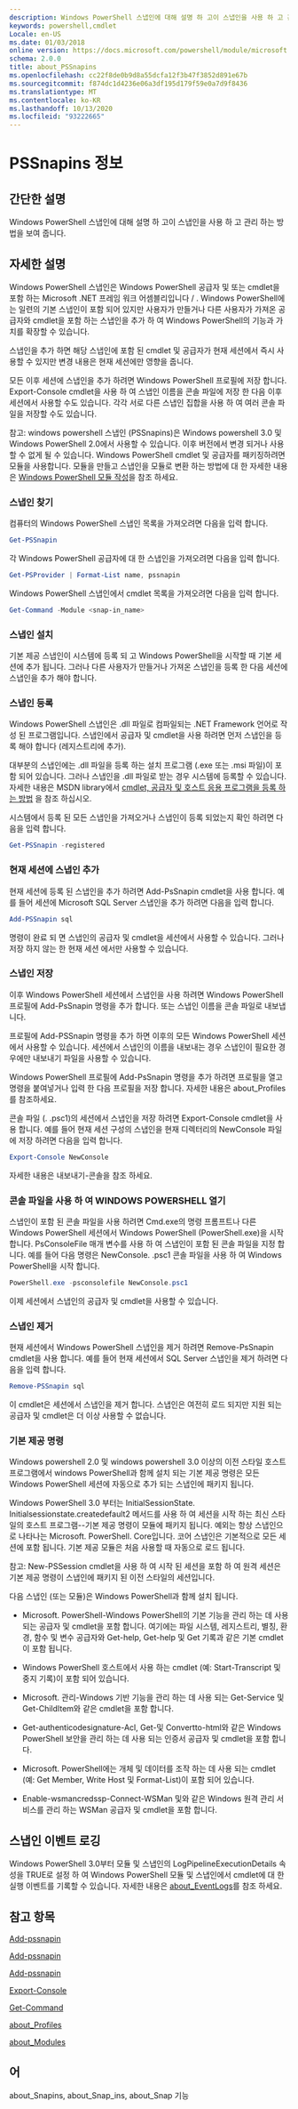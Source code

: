 ```yaml
---
description: Windows PowerShell 스냅인에 대해 설명 하 고이 스냅인을 사용 하 고 관리 하는 방법을 보여 줍니다.
keywords: powershell,cmdlet
Locale: en-US
ms.date: 01/03/2018
online version: https://docs.microsoft.com/powershell/module/microsoft.powershell.core/about/about_pssnapins?view=powershell-5.1&WT.mc_id=ps-gethelp
schema: 2.0.0
title: about_PSSnapins
ms.openlocfilehash: cc22f8de0b9d8a55dcfa12f3b47f3852d891e67b
ms.sourcegitcommit: f874dc1d4236e06a3df195d179f59e0a7d9f8436
ms.translationtype: MT
ms.contentlocale: ko-KR
ms.lasthandoff: 10/13/2020
ms.locfileid: "93222665"
---
```

# <a name="about-pssnapins"></a>PSSnapins 정보

## <a name="short-description"></a>간단한 설명

Windows PowerShell 스냅인에 대해 설명 하 고이 스냅인을 사용 하 고 관리 하는 방법을 보여 줍니다.

## <a name="long-description"></a>자세한 설명

Windows PowerShell 스냅인은 Windows PowerShell 공급자 및 또는 cmdlet을 포함 하는 Microsoft .NET 프레임 워크 어셈블리입니다 \/ . Windows PowerShell에는 일련의 기본 스냅인이 포함 되어 있지만 사용자가 만들거나 다른 사용자가 가져온 공급자와 cmdlet을 포함 하는 스냅인을 추가 하 여 Windows PowerShell의 기능과 가치를 확장할 수 있습니다.

스냅인을 추가 하면 해당 스냅인에 포함 된 cmdlet 및 공급자가 현재 세션에서 즉시 사용할 수 있지만 변경 내용은 현재 세션에만 영향을 줍니다.

모든 이후 세션에 스냅인을 추가 하려면 Windows PowerShell 프로필에 저장 합니다. Export-Console cmdlet을 사용 하 여 스냅인 이름을 콘솔 파일에 저장 한 다음 이후 세션에서 사용할 수도 있습니다. 각각 서로 다른 스냅인 집합을 사용 하 여 여러 콘솔 파일을 저장할 수도 있습니다.

참고: windows powershell 스냅인 (PSSnapins)은 Windows powershell 3.0 및 Windows PowerShell 2.0에서 사용할 수 있습니다. 이후 버전에서 변경 되거나 사용할 수 없게 될 수 있습니다. Windows PowerShell cmdlet 및 공급자를 패키징하려면 모듈을 사용합니다. 모듈을 만들고 스냅인을 모듈로 변환 하는 방법에 대 한 자세한 내용은 [Windows PowerShell 모듈 작성](/powershell/scripting/developer/module/writing-a-windows-powershell-module)을 참조 하세요.

### <a name="finding-snap-ins"></a>스냅인 찾기

컴퓨터의 Windows PowerShell 스냅인 목록을 가져오려면 다음을 입력 합니다.

```powershell
Get-PSSnapin
```

각 Windows PowerShell 공급자에 대 한 스냅인을 가져오려면 다음을 입력 합니다.

```powershell
Get-PSProvider | Format-List name, pssnapin
```

Windows PowerShell 스냅인에서 cmdlet 목록을 가져오려면 다음을 입력 합니다.

```powershell
Get-Command -Module <snap-in_name>
```

### <a name="installing-a-snap-in"></a>스냅인 설치

기본 제공 스냅인이 시스템에 등록 되 고 Windows PowerShell을 시작할 때 기본 세션에 추가 됩니다. 그러나 다른 사용자가 만들거나 가져온 스냅인을 등록 한 다음 세션에 스냅인을 추가 해야 합니다.

### <a name="registering-a-snap-in"></a>스냅인 등록

Windows PowerShell 스냅인은 .dll 파일로 컴파일되는 .NET Framework 언어로 작성 된 프로그램입니다. 스냅인에서 공급자 및 cmdlet을 사용 하려면 먼저 스냅인을 등록 해야 합니다 (레지스트리에 추가).

대부분의 스냅인에는 .dll 파일을 등록 하는 설치 프로그램 (.exe 또는 .msi 파일)이 포함 되어 있습니다. 그러나 스냅인을 .dll 파일로 받는 경우 시스템에 등록할 수 있습니다. 자세한 내용은 MSDN library에서 [cmdlet, 공급자 및 호스트 응용 프로그램을 등록 하는 방법](https://go.microsoft.com/fwlink/?LinkID=143619) 을 참조 하십시오.

시스템에서 등록 된 모든 스냅인을 가져오거나 스냅인이 등록 되었는지 확인 하려면 다음을 입력 합니다.

```powershell
Get-PSSnapin -registered
```

### <a name="adding-the-snap-in-to-the-current-session"></a>현재 세션에 스냅인 추가

현재 세션에 등록 된 스냅인을 추가 하려면 Add-PsSnapin cmdlet을 사용 합니다. 예를 들어 세션에 Microsoft SQL Server 스냅인을 추가 하려면 다음을 입력 합니다.

```powershell
Add-PSSnapin sql
```

명령이 완료 되 면 스냅인의 공급자 및 cmdlet을 세션에서 사용할 수 있습니다. 그러나 저장 하지 않는 한 현재 세션 에서만 사용할 수 있습니다.

### <a name="saving-the-snap-ins"></a>스냅인 저장

이후 Windows PowerShell 세션에서 스냅인을 사용 하려면 Windows PowerShell 프로필에 Add-PsSnapin 명령을 추가 합니다. 또는 스냅인 이름을 콘솔 파일로 내보냅니다.

프로필에 Add-PSSnapin 명령을 추가 하면 이후의 모든 Windows PowerShell 세션에서 사용할 수 있습니다. 세션에서 스냅인의 이름을 내보내는 경우 스냅인이 필요한 경우에만 내보내기 파일을 사용할 수 있습니다.

Windows PowerShell 프로필에 Add-PsSnapin 명령을 추가 하려면 프로필을 열고 명령을 붙여넣거나 입력 한 다음 프로필을 저장 합니다. 자세한 내용은 about_Profiles를 참조하세요.

콘솔 파일 (. .psc1)의 세션에서 스냅인을 저장 하려면 Export-Console cmdlet을 사용 합니다. 예를 들어 현재 세션 구성의 스냅인을 현재 디렉터리의 NewConsole 파일에 저장 하려면 다음을 입력 합니다.

```powershell
Export-Console NewConsole
```

자세한 내용은 내보내기-콘솔을 참조 하세요.

### <a name="opening-windows-powershell-with-a-console-file"></a>콘솔 파일을 사용 하 여 WINDOWS POWERSHELL 열기

스냅인이 포함 된 콘솔 파일을 사용 하려면 Cmd.exe의 명령 프롬프트나 다른 Windows PowerShell 세션에서 Windows PowerShell (PowerShell.exe)을 시작 합니다. PsConsoleFile 매개 변수를 사용 하 여 스냅인이 포함 된 콘솔 파일을 지정 합니다. 예를 들어 다음 명령은 NewConsole. .psc1 콘솔 파일을 사용 하 여 Windows PowerShell을 시작 합니다.

```powershell
PowerShell.exe -psconsolefile NewConsole.psc1
```

이제 세션에서 스냅인의 공급자 및 cmdlet을 사용할 수 있습니다.

### <a name="removing-a-snap-in"></a>스냅인 제거

현재 세션에서 Windows PowerShell 스냅인을 제거 하려면 Remove-PsSnapin cmdlet을 사용 합니다. 예를 들어 현재 세션에서 SQL Server 스냅인을 제거 하려면 다음을 입력 합니다.

```powershell
Remove-PSSnapin sql
```

이 cmdlet은 세션에서 스냅인을 제거 합니다. 스냅인은 여전히 로드 되지만 지원 되는 공급자 및 cmdlet은 더 이상 사용할 수 없습니다.

### <a name="built-in-commands"></a>기본 제공 명령

Windows powershell 2.0 및 windows powershell 3.0 이상의 이전 스타일 호스트 프로그램에서 windows PowerShell과 함께 설치 되는 기본 제공 명령은 모든 Windows PowerShell 세션에 자동으로 추가 되는 스냅인에 패키지 됩니다.

Windows PowerShell 3.0 부터는 InitialSessionState. Initialsessionstate.createdefault2 메서드를 사용 하 여 세션을 시작 하는 최신 스타일의 호스트 프로그램--기본 제공 명령이 모듈에 패키지 됩니다. 예외는 항상 스냅인으로 나타나는 Microsoft. PowerShell. Core입니다. 코어 스냅인은 기본적으로 모든 세션에 포함 됩니다. 기본 제공 모듈은 처음 사용할 때 자동으로 로드 됩니다.

참고: New-PSSession cmdlet을 사용 하 여 시작 된 세션을 포함 하 여 원격 세션은 기본 제공 명령이 스냅인에 패키지 된 이전 스타일의 세션입니다.

다음 스냅인 (또는 모듈)은 Windows PowerShell과 함께 설치 됩니다.

- Microsoft. PowerShell-Windows PowerShell의 기본 기능을 관리 하는 데 사용 되는 공급자 및 cmdlet을 포함 합니다. 여기에는 파일 시스템, 레지스트리, 별칭, 환경, 함수 및 변수 공급자와 Get-help, Get-help 및 Get 기록과 같은 기본 cmdlet이 포함 됩니다.

- Windows PowerShell 호스트에서 사용 하는 cmdlet (예: Start-Transcript 및 중지 기록)이 포함 되어 있습니다.

- Microsoft. 관리-Windows 기반 기능을 관리 하는 데 사용 되는 Get-Service 및 Get-ChildItem와 같은 cmdlet을 포함 합니다.

- Get-authenticodesignature-Acl, Get-및 Convertto-html와 같은 Windows PowerShell 보안을 관리 하는 데 사용 되는 인증서 공급자 및 cmdlet을 포함 합니다.

- Microsoft. PowerShell에는 개체 및 데이터를 조작 하는 데 사용 되는 cmdlet (예: Get Member, Write Host 및 Format-List)이 포함 되어 있습니다.

- Enable-wsmancredssp-Connect-WSMan 및와 같은 Windows 원격 관리 서비스를 관리 하는 WSMan 공급자 및 cmdlet을 포함 합니다.

## <a name="logging-snap-in-events"></a>스냅인 이벤트 로깅

Windows PowerShell 3.0부터 모듈 및 스냅인의 LogPipelineExecutionDetails 속성을 TRUE로 설정 하 여 Windows PowerShell 모듈 및 스냅인에서 cmdlet에 대 한 실행 이벤트를 기록할 수 있습니다. 자세한 내용은 [about_EventLogs](about_EventLogs.md)를 참조 하세요.

## <a name="see-also"></a>참고 항목

[Add-pssnapin](xref:Microsoft.PowerShell.Core.Add-PSSnapin)

[Add-pssnapin](xref:Microsoft.PowerShell.Core.Get-PSSnapin)

[Add-pssnapin](xref:Microsoft.PowerShell.Core.Remove-PSSnapin)

[Export-Console](xref:Microsoft.PowerShell.Core.Export-Console)

[Get-Command](xref:Microsoft.PowerShell.Core.Get-Command)

[about_Profiles](about_Profiles.md)

[about_Modules](about_Modules.md)

## <a name="keywords"></a>어

about_Snapins, about_Snap_ins, about_Snap 기능
